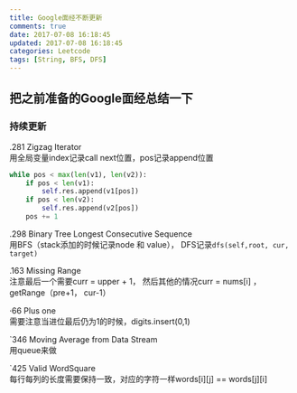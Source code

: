 ```yaml
---
title: Google面经不断更新
comments: true
date: 2017-07-08 16:18:45
updated: 2017-07-08 16:18:45
categories: Leetcode
tags: [String, BFS, DFS]
---
```


## 把之前准备的Google面经总结一下
### 持续更新
.281 Zigzag Iterator  
用全局变量index记录call next位置，pos记录append位置

```python
while pos < max(len(v1), len(v2)):
    if pos < len(v1):
        self.res.append(v1[pos])
    if pos < len(v2):
        self.res.append(v2[pos])
    pos += 1
```

.298 Binary Tree Longest Consecutive Sequence  
用BFS（stack添加的时候记录node 和 value）， DFS记录`dfs(self,root, cur, target)`

.163 Missing Range  
注意最后一个需要curr = upper + 1， 然后其他的情况curr = nums[i] ，getRange（pre+1， cur-1）

·66 Plus one  
需要注意当进位最后仍为1的时候，digits.insert(0,1)

`346 Moving Average from Data Stream  
用queue来做

`425 Valid WordSquare  
每行每列的长度需要保持一致，对应的字符一样words[i][j] == words[j][i]